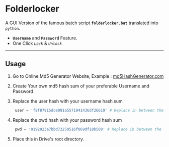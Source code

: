 **Folderlocker**
============

A GUI Version of the famous batch script **`folderlocker.bat`** translated into `python`. 

- **`Username`** and **`Password`** Feature. 
- One Click *`Lock`* &amp; *`Unlock`*

----------


Usage
-----

1. Go to Online Md5 Generator Website, Example : [md5HashGenerator.com](http://www.md5hashgenerator.com/)
2. Create Your own md5 hash sum of your preferable Username and Password
3. Replace the user hash with your username hash sum 
   ```python 
    user = 'f8f87915dce091a5571941436df26619' # Replace in between the Single Quote
   ```

4. Replace the pwd hash with your password hash sum
   ```python
    pwd = '0192023a7bbd73250516f069df18b500' # Replace in between the Single Quote
   ```

5. Place this in Drive's root directory.